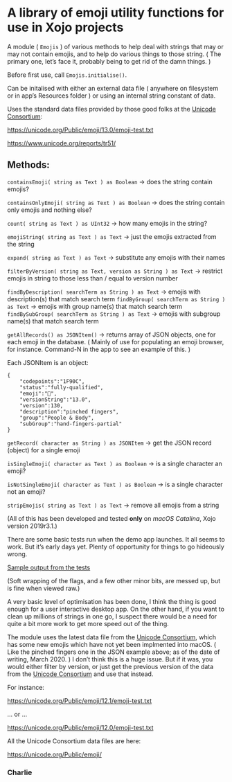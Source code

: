# A library of emoji utility functions for use in Xojo projects

A module ( `Emojis` ) of various methods to help deal with strings that may or may not contain emojis, and to help do various things to those string. ( The primary one, let’s face it, probably being to get rid of the damn things. )

Before first use, call `Emojis.initialise()`.

Can be initalised with either an external data file ( anywhere on filesystem or in app’s Resources folder ) or using an internal string constant of data.

Uses the standard data files provided by those good folks at the [Unicode Consortium](https://home.unicode.org):

https://unicode.org/Public/emoji/13.0/emoji-test.txt

https://www.unicode.org/reports/tr51/

## Methods:

`containsEmoji( string as Text ) as Boolean` -> does the string contain emojis?

`containsOnlyEmoji( string as Text ) as Boolean` -> does the string contain only emojis and nothing else?

`count( string as Text ) as UInt32` -> how many emojis in the string?

`emojiString( string as Text ) as Text` -> just the emojis extracted from the string

`expand( string as Text ) as Text` -> substitute any emojis with their names

`filterByVersion( string as Text, version as String ) as Text` -> restrict emojis in string to those less than / equal to version number

`findByDescription( searchTerm as String ) as Text` -> emojis with description(s) that match search term
`findByGroup( searchTerm as String ) as Text` -> emojis with group name(s) that match search term
`findBySubGroup( searchTerm as String ) as Text` -> emojis with subgroup name(s) that match search term

`getAllRecords() as JSONItem()` -> returns array of JSON objects, one for each emoji in the database. ( Mainly of use for populating an emoji browser, for instance. Command-N in the app to see an example of this. )

Each JSONItem is an object:

    {
        "codepoints":"1F90C",
        "status":"fully-qualified",
        "emoji":"🤌",
        "versionString":"13.0",
        "version":130,
        "description":"pinched fingers",
        "group":"People & Body",
        "subGroup":"hand-fingers-partial"
    }

`getRecord( character as String ) as JSONItem` -> get the JSON record (object) for a single emoji

`isSingleEmoji( character as Text ) as Boolean` -> is a single character an emoji?

`isNotSingleEmoji( character as Text ) as Boolean` -> is a single character not an emoji?

`stripEmojis( string as Text ) as Text` -> remove all emojis from a string

(All of this has been developed and tested **only** on *macOS Catalina*, Xojo version 2019r3.1.)

There are some basic tests run when the demo app launches. It all seems to work. But it’s early days yet. Plenty of opportunity for things to go hideously wrong.

[Sample output from the tests](output.md)

(Soft wrapping of the flags, and a few other minor bits, are messed up, but is fine when viewed raw.)

A very basic level of optimisation has been done, I think the thing is good enough for a user interactive desktop app. On the other hand, if you want to clean up millions of strings in one go, I suspect there would be a need for quite a bit more work to get more speed out of the thing.

The module uses the latest data file from the [Unicode Consortium](https://home.unicode.org), which has some new emojis which have not yet been implmented into macOS. ( Like the pinched fingers one in the JSON example above; as of the date of writing, March 2020. ) I don’t think this is a huge issue. But if it was, you would either filter by version, or just get the previous version of the data from the [Unicode Consortium](https://home.unicode.org) and use that instead.

For instance:

https://unicode.org/Public/emoji/12.1/emoji-test.txt

... or ...

https://unicode.org/Public/emoji/12.0/emoji-test.txt

All the Unicode Consortium data files are here:

https://unicode.org/Public/emoji/

### Charlie
